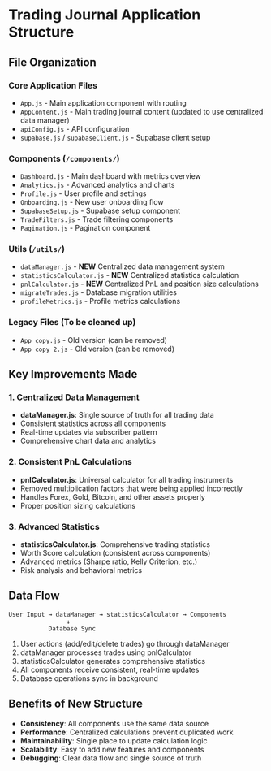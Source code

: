 # Trading Journal Application Structure

## File Organization

### Core Application Files
- `App.js` - Main application component with routing
- `AppContent.js` - Main trading journal content (updated to use centralized data manager)
- `apiConfig.js` - API configuration
- `supabase.js` / `supabaseClient.js` - Supabase client setup

### Components (`/components/`)
- `Dashboard.js` - Main dashboard with metrics overview
- `Analytics.js` - Advanced analytics and charts
- `Profile.js` - User profile and settings
- `Onboarding.js` - New user onboarding flow
- `SupabaseSetup.js` - Supabase setup component
- `TradeFilters.js` - Trade filtering components
- `Pagination.js` - Pagination component

### Utils (`/utils/`)
- `dataManager.js` - **NEW** Centralized data management system
- `statisticsCalculator.js` - **NEW** Centralized statistics calculation
- `pnlCalculator.js` - **NEW** Centralized PnL and position size calculations
- `migrateTrades.js` - Database migration utilities
- `profileMetrics.js` - Profile metrics calculations

### Legacy Files (To be cleaned up)
- `App copy.js` - Old version (can be removed)
- `App copy 2.js` - Old version (can be removed)

## Key Improvements Made

### 1. Centralized Data Management
- **dataManager.js**: Single source of truth for all trading data
- Consistent statistics across all components
- Real-time updates via subscriber pattern
- Comprehensive chart data and analytics

### 2. Consistent PnL Calculations
- **pnlCalculator.js**: Universal calculator for all trading instruments
- Removed multiplication factors that were being applied incorrectly
- Handles Forex, Gold, Bitcoin, and other assets properly
- Proper position sizing calculations

### 3. Advanced Statistics
- **statisticsCalculator.js**: Comprehensive trading statistics
- Worth Score calculation (consistent across components)
- Advanced metrics (Sharpe ratio, Kelly Criterion, etc.)
- Risk analysis and behavioral metrics

## Data Flow

```
User Input → dataManager → statisticsCalculator → Components
                ↓
           Database Sync
```

1. User actions (add/edit/delete trades) go through dataManager
2. dataManager processes trades using pnlCalculator
3. statisticsCalculator generates comprehensive statistics
4. All components receive consistent, real-time updates
5. Database operations sync in background

## Benefits of New Structure

- **Consistency**: All components use the same data source
- **Performance**: Centralized calculations prevent duplicated work
- **Maintainability**: Single place to update calculation logic
- **Scalability**: Easy to add new features and components
- **Debugging**: Clear data flow and single source of truth